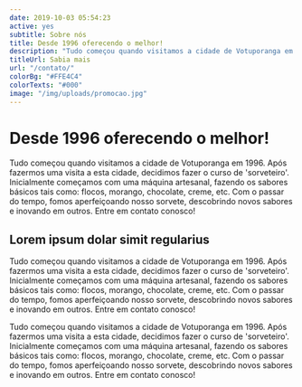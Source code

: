 ```yaml
---
date: 2019-10-03 05:54:23
active: yes
subtitle: Sobre nós
title: Desde 1996 oferecendo o melhor!
description: "Tudo começou quando visitamos a cidade de Votuporanga em 1996. Após fazermos uma visita a esta cidade, decidimos fazer o curso de 'sorveteiro'. Inicialmente começamos com uma máquina artesanal, fazendo os sabores básicos tais como: flocos, morango, chocolate, creme, etc. Com o passar do tempo, fomos aperfeiçoando nosso sorvete, descobrindo novos sabores e inovando em outros. Entre em contato conosco!"
titleUrl: Sabia mais
url: "/contato/"
colorBg: "#FFE4C4"
colorTexts: "#000"
image: "/img/uploads/promocao.jpg"
---
```


# Desde 1996 oferecendo o melhor!

Tudo começou quando visitamos a cidade de Votuporanga em 1996. Após fazermos uma visita a esta cidade, decidimos fazer o curso de 'sorveteiro'. Inicialmente começamos com uma máquina artesanal, fazendo os sabores básicos tais como: flocos, morango, chocolate, creme, etc. Com o passar do tempo, fomos aperfeiçoando nosso sorvete, descobrindo novos sabores e inovando em outros. Entre em contato conosco!

## Lorem ipsum dolar simit regularius

Tudo começou quando visitamos a cidade de Votuporanga em 1996. Após fazermos uma visita a esta cidade, decidimos fazer o curso de 'sorveteiro'. Inicialmente começamos com uma máquina artesanal, fazendo os sabores básicos tais como: flocos, morango, chocolate, creme, etc. Com o passar do tempo, fomos aperfeiçoando nosso sorvete, descobrindo novos sabores e inovando em outros. Entre em contato conosco!

Tudo começou quando visitamos a cidade de Votuporanga em 1996. Após fazermos uma visita a esta cidade, decidimos fazer o curso de 'sorveteiro'. Inicialmente começamos com uma máquina artesanal, fazendo os sabores básicos tais como: flocos, morango, chocolate, creme, etc. Com o passar do tempo, fomos aperfeiçoando nosso sorvete, descobrindo novos sabores e inovando em outros. Entre em contato conosco!
